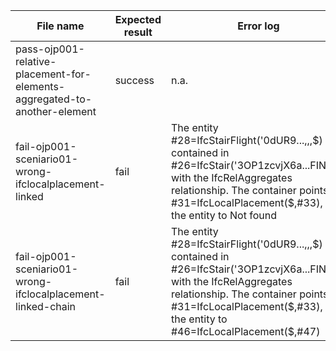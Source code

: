 | File name                                                                 | Expected result | Error log                                                                                                                                                                                                                                       | Description                                                                             |
|---------------------------------------------------------------------------|-----------------|-------------------------------------------------------------------------------------------------------------------------------------------------------------------------------------------------------------------------------------------------|-----------------------------------------------------------------------------------------|
| pass-ojp001-relative-placement-for-elements-aggregated-to-another-element | success         | n.a.                                                                                                                                                                                                                                            |                                                                                         |
| fail-ojp001-sceniario01-wrong-ifclocalplacement-linked                    | fail            | The entity #28=IfcStairFlight('0dUR9...,$,$,$) is contained in #26=IfcStair('3OP1zcvjX6a...FINED.) with the IfcRelAggregates relationship. The container points to #31=IfcLocalPlacement($,#33), but the entity to Not found                    | The expected ObjectPlacement entity was IfcLocalPlacement                               |
| fail-ojp001-sceniario01-wrong-ifclocalplacement-linked-chain              | fail            | The entity #28=IfcStairFlight('0dUR9...,$,$,$) is contained in #26=IfcStair('3OP1zcvjX6a...FINED.) with the IfcRelAggregates relationship. The container points to #31=IfcLocalPlacement($,#33), but the entity to #46=IfcLocalPlacement($,#47) | The contained object placement should point to the same entity as the container object. |